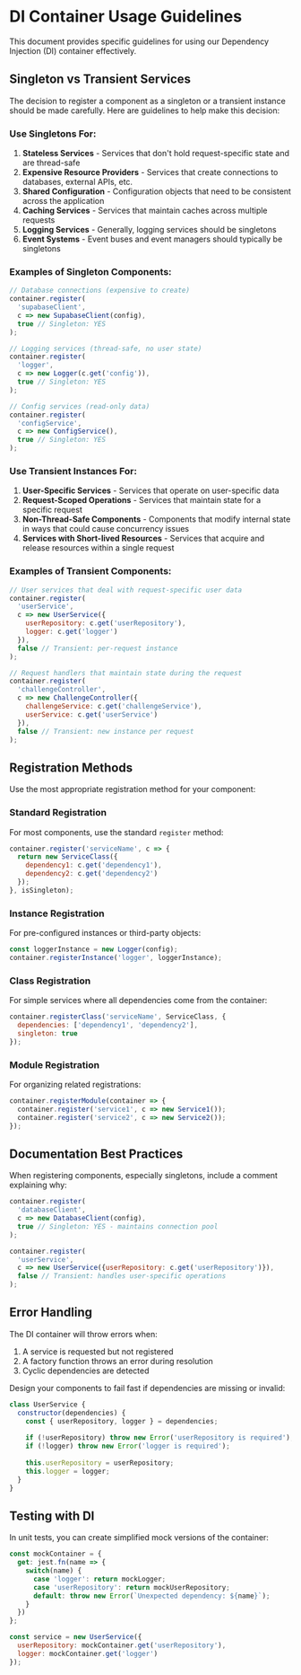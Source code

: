 # DI Container Usage Guidelines

This document provides specific guidelines for using our Dependency Injection (DI) container effectively.

## Singleton vs Transient Services

The decision to register a component as a singleton or a transient instance should be made carefully. Here are guidelines to help make this decision:

### Use Singletons For:

1. **Stateless Services** - Services that don't hold request-specific state and are thread-safe
2. **Expensive Resource Providers** - Services that create connections to databases, external APIs, etc.
3. **Shared Configuration** - Configuration objects that need to be consistent across the application
4. **Caching Services** - Services that maintain caches across multiple requests
5. **Logging Services** - Generally, logging services should be singletons
6. **Event Systems** - Event buses and event managers should typically be singletons

### Examples of Singleton Components:

```javascript
// Database connections (expensive to create)
container.register(
  'supabaseClient', 
  c => new SupabaseClient(config), 
  true // Singleton: YES
);

// Logging services (thread-safe, no user state)
container.register(
  'logger', 
  c => new Logger(c.get('config')), 
  true // Singleton: YES
);

// Config services (read-only data)
container.register(
  'configService', 
  c => new ConfigService(), 
  true // Singleton: YES
);
```

### Use Transient Instances For:

1. **User-Specific Services** - Services that operate on user-specific data
2. **Request-Scoped Operations** - Services that maintain state for a specific request
3. **Non-Thread-Safe Components** - Components that modify internal state in ways that could cause concurrency issues
4. **Services with Short-lived Resources** - Services that acquire and release resources within a single request

### Examples of Transient Components:

```javascript
// User services that deal with request-specific user data
container.register(
  'userService', 
  c => new UserService({
    userRepository: c.get('userRepository'),
    logger: c.get('logger')
  }), 
  false // Transient: per-request instance
);

// Request handlers that maintain state during the request
container.register(
  'challengeController', 
  c => new ChallengeController({
    challengeService: c.get('challengeService'),
    userService: c.get('userService')
  }), 
  false // Transient: new instance per request
);
```

## Registration Methods

Use the most appropriate registration method for your component:

### Standard Registration

For most components, use the standard `register` method:

```javascript
container.register('serviceName', c => {
  return new ServiceClass({
    dependency1: c.get('dependency1'),
    dependency2: c.get('dependency2')
  });
}, isSingleton);
```

### Instance Registration

For pre-configured instances or third-party objects:

```javascript
const loggerInstance = new Logger(config);
container.registerInstance('logger', loggerInstance);
```

### Class Registration

For simple services where all dependencies come from the container:

```javascript
container.registerClass('serviceName', ServiceClass, {
  dependencies: ['dependency1', 'dependency2'],
  singleton: true
});
```

### Module Registration

For organizing related registrations:

```javascript
container.registerModule(container => {
  container.register('service1', c => new Service1());
  container.register('service2', c => new Service2());
});
```

## Documentation Best Practices

When registering components, especially singletons, include a comment explaining why:

```javascript
container.register(
  'databaseClient', 
  c => new DatabaseClient(config), 
  true // Singleton: YES - maintains connection pool
);

container.register(
  'userService', 
  c => new UserService({userRepository: c.get('userRepository')}), 
  false // Transient: handles user-specific operations
);
```

## Error Handling

The DI container will throw errors when:
1. A service is requested but not registered
2. A factory function throws an error during resolution
3. Cyclic dependencies are detected

Design your components to fail fast if dependencies are missing or invalid:

```javascript
class UserService {
  constructor(dependencies) {
    const { userRepository, logger } = dependencies;
    
    if (!userRepository) throw new Error('userRepository is required');
    if (!logger) throw new Error('logger is required');
    
    this.userRepository = userRepository;
    this.logger = logger;
  }
}
```

## Testing with DI

In unit tests, you can create simplified mock versions of the container:

```javascript
const mockContainer = {
  get: jest.fn(name => {
    switch(name) {
      case 'logger': return mockLogger;
      case 'userRepository': return mockUserRepository;
      default: throw new Error(`Unexpected dependency: ${name}`);
    }
  })
};

const service = new UserService({
  userRepository: mockContainer.get('userRepository'),
  logger: mockContainer.get('logger')
});
``` 